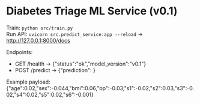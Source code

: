# Diabetes Triage ML Service (v0.1)
Train: `python src/train.py`  
Run API: `uvicorn src.predict_service:app --reload` → http://127.0.0.1:8000/docs

Endpoints:
- GET /health → {"status":"ok","model_version":"v0.1"}
- POST /predict → {"prediction": <float>}

Example payload:
{"age":0.02,"sex":-0.044,"bmi":0.06,"bp":-0.03,"s1":-0.02,"s2":0.03,"s3":-0.02,"s4":0.02,"s5":0.02,"s6":-0.001}
